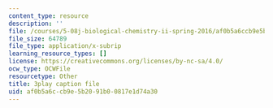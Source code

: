 ```yaml
---
content_type: resource
description: ''
file: /courses/5-08j-biological-chemistry-ii-spring-2016/af0b5a6ccb9e5b2091b00817e1d74a30_3cwTBMI346I.vtt
file_size: 64789
file_type: application/x-subrip
learning_resource_types: []
license: https://creativecommons.org/licenses/by-nc-sa/4.0/
ocw_type: OCWFile
resourcetype: Other
title: 3play caption file
uid: af0b5a6c-cb9e-5b20-91b0-0817e1d74a30
---
```


